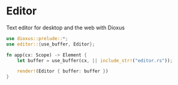 # Editor
Text editor for desktop and the web with Dioxus

```rust
use dioxus::prelude::*;
use editor::{use_buffer, Editor};

fn app(cx: Scope) -> Element {
    let buffer = use_buffer(cx, || include_str!("editor.rs"));

    render!(Editor { buffer: buffer })
}
```
